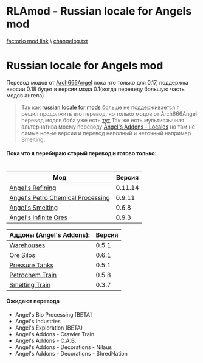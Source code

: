 # RLAmod - Russian locale for Angels mod
 [factorio mod link](https://mods.factorio.com/mod/RLAmod) \ 
 [changelog.txt](https://github.com/D7PEK/Russian-locale-for-Angels-mod/blob/master/Russian%20locale%20for%20Angels%20mod/changelog.txt)

 # Russian locale for Angels mod

Перевод модов от [Arch666Angel](https://mods.factorio.com/user/Arch666Angel)
пока что только для 0.17, поддержка версии 0.18 будет в версии мода 0.1(когда переведу большую часть модов ангела)

>Так как  [russian locale for mods](https://mods.factorio.com/mod/ruslocale) больше не поддерживается я решил продолжить его перевод, но только модов от Arch666Angel перевод модов боба уже есть [тут](https://mods.factorio.com/mod/boblocale) 
Так же есть мультиязычная альтернатива моему переводу [Angel's Addons - Locales](https://mods.factorio.com/mod/angelsaddons-newlocales) но там не самые новые версии и перевод неполный и неточный например Smelting. 

#### Пока что я перебираю старый перевод и готово только:
#
#

| Мод | Версия |
| ------- | ---- |
| [Angel's Refining ](https://mods.factorio.com/mod/angelsrefining) | 0.11.14 |
| [Angel's Petro Chemical Processing](https://mods.factorio.com/mod/angelspetrochem/downloads) | 0.9.11 |
| [Angel's Smelting](https://mods.factorio.com/mod/angelssmelting) | 0.6.8 |
| [Angel's Infinite Ores](https://mods.factorio.com/mod/angelsinfiniteores) | 0.9.3 |


| Аддоны (Angel's Addons): | Версия |
| ------ | ----|
|[Warehouses](https://mods.factorio.com/mod/angelsaddons-warehouses)| 0.5.1|
|[Ore Silos](https://mods.factorio.com/mod/angelsaddons-oresilos)|	0.6.1|
|[Pressure Tanks](https://mods.factorio.com/mod/angelsaddons-pressuretanks)|	0.5.1|
|[Petrochem Train](https://mods.factorio.com/mod/angelsaddons-petrotrain)| 0.5.8|
|[Smelting Train](https://mods.factorio.com/mod/angelsaddons-smeltingtrain)| 0.3.7|


#### Ожидают перевода 
* Angel's Bio Processing [BETA]
* Angel's Industries
* Angel's Exploration (BETA)
* Angel's Addons - Crawler Train
* Angel's Addons - C.A.B.
* Angel's Addons - Decorations - Nilaus
* Angel's Addons - Decorations - ShredNation
